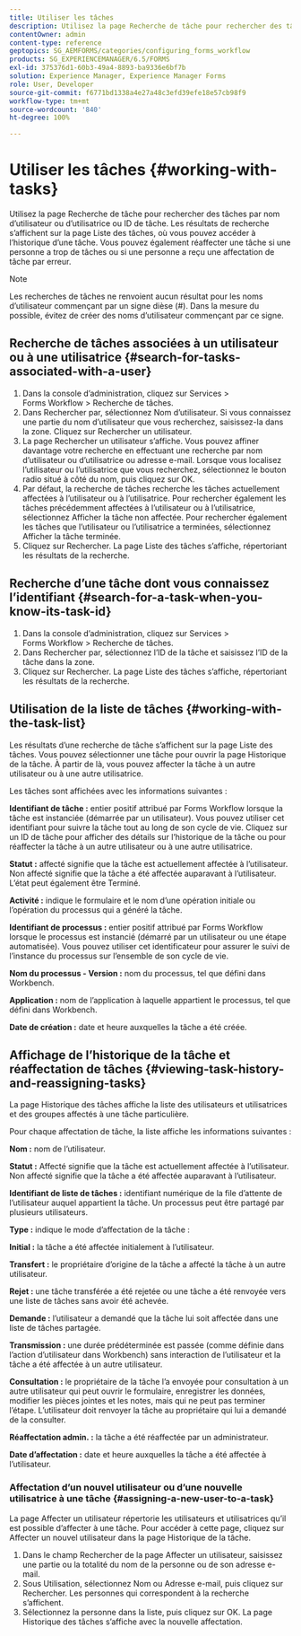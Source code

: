 ```yaml
---
title: Utiliser les tâches
description: Utilisez la page Recherche de tâche pour rechercher des tâches par nom d’utilisateur ou d’utilisatrice ou ID de tâche. Découvrez l’utilisation des tâches.
contentOwner: admin
content-type: reference
geptopics: SG_AEMFORMS/categories/configuring_forms_workflow
products: SG_EXPERIENCEMANAGER/6.5/FORMS
exl-id: 375376d1-60b3-49a4-8893-ba9336e6bf7b
solution: Experience Manager, Experience Manager Forms
role: User, Developer
source-git-commit: f6771bd1338a4e27a48c3efd39efe18e57cb98f9
workflow-type: tm+mt
source-wordcount: '840'
ht-degree: 100%

---
```


# Utiliser les tâches {#working-with-tasks}

Utilisez la page Recherche de tâche pour rechercher des tâches par nom d’utilisateur ou d’utilisatrice ou ID de tâche. Les résultats de recherche s’affichent sur la page Liste des tâches, où vous pouvez accéder à l’historique d’une tâche. Vous pouvez également réaffecter une tâche si une personne a trop de tâches ou si une personne a reçu une affectation de tâche par erreur.

>[!NOTE]
>
>Les recherches de tâches ne renvoient aucun résultat pour les noms d’utilisateur commençant par un signe dièse (#). Dans la mesure du possible, évitez de créer des noms d’utilisateur commençant par ce signe.

## Recherche de tâches associées à un utilisateur ou à une utilisatrice {#search-for-tasks-associated-with-a-user}

1. Dans la console d’administration, cliquez sur Services > Forms Workflow > Recherche de tâches.
1. Dans Rechercher par, sélectionnez Nom d’utilisateur. Si vous connaissez une partie du nom d’utilisateur que vous recherchez, saisissez-la dans la zone. Cliquez sur Rechercher un utilisateur.
1. La page Rechercher un utilisateur s’affiche. Vous pouvez affiner davantage votre recherche en effectuant une recherche par nom d’utilisateur ou d’utilisatrice ou adresse e-mail. Lorsque vous localisez l’utilisateur ou l’utilisatrice que vous recherchez, sélectionnez le bouton radio situé à côté du nom, puis cliquez sur OK.
1. Par défaut, la recherche de tâches recherche les tâches actuellement affectées à l’utilisateur ou à l’utilisatrice. Pour rechercher également les tâches précédemment affectées à l’utilisateur ou à l’utilisatrice, sélectionnez Afficher la tâche non affectée. Pour rechercher également les tâches que l’utilisateur ou l’utilisatrice a terminées, sélectionnez Afficher la tâche terminée.
1. Cliquez sur Rechercher. La page Liste des tâches s’affiche, répertoriant les résultats de la recherche.

## Recherche d’une tâche dont vous connaissez l’identifiant {#search-for-a-task-when-you-know-its-task-id}

1. Dans la console d’administration, cliquez sur Services > Forms Workflow > Recherche de tâches.
1. Dans Rechercher par, sélectionnez l’ID de la tâche et saisissez l’ID de la tâche dans la zone.
1. Cliquez sur Rechercher. La page Liste des tâches s’affiche, répertoriant les résultats de la recherche.

## Utilisation de la liste de tâches {#working-with-the-task-list}

Les résultats d’une recherche de tâche s’affichent sur la page Liste des tâches. Vous pouvez sélectionner une tâche pour ouvrir la page Historique de la tâche. À partir de là, vous pouvez affecter la tâche à un autre utilisateur ou à une autre utilisatrice.

Les tâches sont affichées avec les informations suivantes :

**Identifiant de tâche :** entier positif attribué par Forms Workflow lorsque la tâche est instanciée (démarrée par un utilisateur). Vous pouvez utiliser cet identifiant pour suivre la tâche tout au long de son cycle de vie. Cliquez sur un ID de tâche pour afficher des détails sur l’historique de la tâche ou pour réaffecter la tâche à un autre utilisateur ou à une autre utilisatrice.

**Statut :** affecté signifie que la tâche est actuellement affectée à l’utilisateur. Non affecté signifie que la tâche a été affectée auparavant à l’utilisateur. L’état peut également être Terminé.

**Activité :** indique le formulaire et le nom d’une opération initiale ou l’opération du processus qui a généré la tâche.

**Identifiant de processus :** entier positif attribué par Forms Workflow lorsque le processus est instancié (démarré par un utilisateur ou une étape automatisée). Vous pouvez utiliser cet identificateur pour assurer le suivi de l’instance du processus sur l’ensemble de son cycle de vie.

**Nom du processus - Version :** nom du processus, tel que défini dans Workbench.

**Application :** nom de l’application à laquelle appartient le processus, tel que défini dans Workbench.

**Date de création :** date et heure auxquelles la tâche a été créée.

## Affichage de l’historique de la tâche et réaffectation de tâches {#viewing-task-history-and-reassigning-tasks}

La page Historique des tâches affiche la liste des utilisateurs et utilisatrices et des groupes affectés à une tâche particulière.

Pour chaque affectation de tâche, la liste affiche les informations suivantes :

**Nom :** nom de l’utilisateur.

**Statut :** Affecté signifie que la tâche est actuellement affectée à l’utilisateur. Non affecté signifie que la tâche a été affectée auparavant à l’utilisateur.

**Identifiant de liste de tâches :** identifiant numérique de la file d’attente de l’utilisateur auquel appartient la tâche. Un processus peut être partagé par plusieurs utilisateurs.

**Type :** indique le mode d’affectation de la tâche :

**Initial :** la tâche a été affectée initialement à l’utilisateur.

**Transfert :** le propriétaire d’origine de la tâche a affecté la tâche à un autre utilisateur.

**Rejet :** une tâche transférée a été rejetée ou une tâche a été renvoyée vers une liste de tâches sans avoir été achevée.

**Demande :** l’utilisateur a demandé que la tâche lui soit affectée dans une liste de tâches partagée.

**Transmission :** une durée prédéterminée est passée (comme définie dans l’action d’utilisateur dans Workbench) sans interaction de l’utilisateur et la tâche a été affectée à un autre utilisateur.

**Consultation :** le propriétaire de la tâche l’a envoyée pour consultation à un autre utilisateur qui peut ouvrir le formulaire, enregistrer les données, modifier les pièces jointes et les notes, mais qui ne peut pas terminer l’étape. L’utilisateur doit renvoyer la tâche au propriétaire qui lui a demandé de la consulter.

**Réaffectation admin. :** la tâche a été réaffectée par un administrateur.

**Date d’affectation :** date et heure auxquelles la tâche a été affectée à l’utilisateur.

### Affectation d’un nouvel utilisateur ou d’une nouvelle utilisatrice à une tâche {#assigning-a-new-user-to-a-task}

La page Affecter un utilisateur répertorie les utilisateurs et utilisatrices qu’il est possible d’affecter à une tâche. Pour accéder à cette page, cliquez sur Affecter un nouvel utilisateur dans la page Historique de la tâche.

1. Dans le champ Rechercher de la page Affecter un utilisateur, saisissez une partie ou la totalité du nom de la personne ou de son adresse e-mail.
1. Sous Utilisation, sélectionnez Nom ou Adresse e-mail, puis cliquez sur Rechercher. Les personnes qui correspondent à la recherche s’affichent.
1. Sélectionnez la personne dans la liste, puis cliquez sur OK. La page Historique des tâches s’affiche avec la nouvelle affectation.
